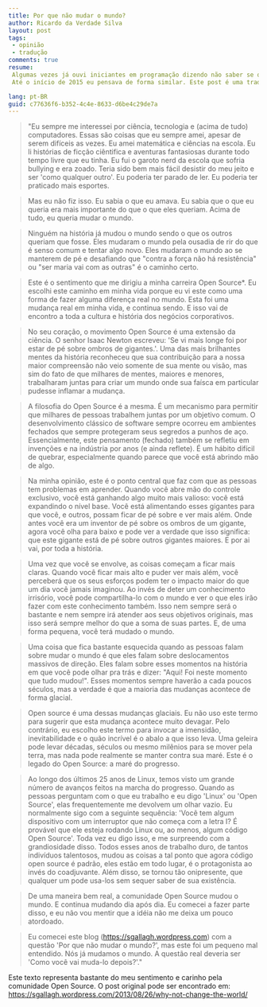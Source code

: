 ```yaml
---
title: Por que não mudar o mundo?
author: Ricardo da Verdade Silva
layout: post
tags:
 - opinião
 - tradução
comments: true
resume:
 Algumas vezes já ouvi iniciantes em programação dizendo não saber se querem ser realmente programadores por achar que com programação a única coisa que você vai fazer na vida é enriquecer algum empresário.
 Até o início de 2015 eu pensava de forma similar. Este post é uma tradução livre do post de Stephen Gallagher que mostra como é possível mudar o mundo com programação.

lang: pt-BR
guid: c77636f6-b352-4c4e-8633-d6be4c29de7a
---
```


> "Eu sempre me interessei por ciência, tecnologia e (acima de tudo) computadores. Essas são coisas que eu sempre amei, apesar de serem difíceis as vezes. Eu amei matemática e ciências na escola. Eu li histórias de ficção ciêntifica e aventuras fantasiosas durante todo tempo livre que eu tinha. Eu fui o garoto nerd da escola que sofria bullying e era zoado. Teria sido bem mais fácil desistir do meu jeito e ser 'como qualquer outro'. Eu poderia ter parado de ler. Eu poderia ter praticado mais esportes.

> Mas eu não fiz isso. Eu sabia o que eu amava. Eu sabia que o que eu queria era mais importante do que o que eles queriam. Acima de tudo, eu queria mudar o mundo.

> Ninguém na história já mudou o mundo sendo o que os outros queriam que fosse. Eles mudaram o mundo pela ousadia de rir do que é senso comum e tentar algo novo. Eles mudaram o mundo ao se manterem de pé e desafiando que "contra a força não há resistência" ou "ser maria vai com as outras" é o caminho certo.

> Este é o sentimento que me dirigiu a minha carreira Open Source*. Eu escolhi este caminho em minha vida porque eu vi este como uma forma de fazer alguma diferença real no mundo. Esta foi uma mudança real em minha vida, e continua sendo. E isso vai de encontro a toda a cultura e história dos negócios corporativos.

> No seu coração, o movimento Open Source é uma extensão da ciência. O senhor Isaac Newton escreveu: 'Se vi mais longe foi por estar de pé sobre ombros de gigantes.'. Uma das mais brilhantes mentes da história reconheceu que sua contribuição para a nossa maior compreensão não veio somente de sua mente ou visão, mas sim do fato de que milhares de mentes, maiores e menores, trabalharam juntas para criar um mundo onde sua faísca em particular pudesse inflamar a mudança.

> A filosofia do Open Source é a mesma. É um mecanismo para permitir que milhares de pessoas trabalhem juntas por um objetivo comum. O desenvolvimento clássico de software sempre ocorreu em ambientes fechados que sempre protegeram seus segredos a punhos de aço. Essencialmente, este pensamento (fechado) também se refletiu em invenções e na indústria por anos (e ainda reflete). É um hábito difícil de quebrar, especialmente quando parece que você está abrindo mão de algo.

> Na minha opinião, este é o ponto central que faz com que as pessoas tem problemas em aprender. Quando você abre mão do controle exclusivo, você está ganhando algo muito mais valioso: você está expandindo o nível base. Você está alimentando esses gigantes para que você, e outros, possam ficar de pé sobre e ver mais além. Onde antes você era um inventor de pé sobre os ombros de um gigante, agora você olha para baixo e pode ver a verdade que isso significa: que este gigante está de pé sobre outros gigantes maiores. E por ai vai, por toda a história.

> Uma vez que você se envolve, as coisas começam a ficar mais claras. Quando você ficar mais alto e puder ver mais além, você perceberá que os seus esforços podem ter o impacto maior do que um dia você jamais imaginou. Ao invés de deter um conhecimento irrisório, você pode compartilha-lo com o mundo e ver o que eles irão fazer com este conhecimento também. Isso nem sempre será o bastante e nem sempre irá atender aos seus objetivos originais, mas isso será sempre melhor do que a soma de suas partes. E, de uma forma pequena, você terá mudado o mundo.

> Uma coisa que fica bastante esquecida quando as pessoas falam sobre mudar o mundo é que eles falam sobre deslocamentos massivos de direção. Eles falam sobre esses momentos na história em que você pode olhar pra trás e dizer: "Aqui! Foi neste momento que tudo mudou!". Esses momentos sempre haverão a cada poucos séculos, mas a verdade é que a maioria das mudanças acontece de forma glacial.

> Open source é uma dessas mudanças glaciais. Eu não uso este termo para sugerir que esta mudança acontece muito devagar. Pelo contrário, eu escolho este termo para invocar a imensidão, inevitabilidade e o quão incrível é o abalo a que isso leva. Uma geleira pode levar décadas, séculos ou mesmo milênios para se mover pela terra, mas nada pode realmente se manter contra sua maré. Este é o legado do Open Source: a maré do progresso.

> Ao longo dos últimos 25 anos de Linux, temos visto um grande número de avanços feitos na marcha do progresso. Quando as pessoas perguntam com o que eu trabalho e eu digo 'Linux' ou 'Open Source', elas frequentemente me devolvem um olhar vazio. Eu normalmente sigo com a seguinte sequência: 'Você tem algum dispositivo com um interruptor que não começa com a letra I? É provável que ele esteja rodando Linux ou, ao menos, algum código Open Source'. Toda vez eu digo isso, e me surpreendo com a grandiosidade disso. Todos esses anos de trabalho duro, de tantos indivíduos talentosos, mudou as coisas a tal ponto que agora código open source é padrão, eles estão em todo lugar, é o protagonista ao invés do coadjuvante. Além disso, se tornou tão onipresente, que qualquer um pode usa-los sem sequer saber de sua existência.

> De uma maneira bem real, a comunidade Open Source mudou o mundo. E continua mudando dia após dia. Eu comecei a fazer parte disso, e eu não vou mentir que a idéia não me deixa um pouco atordoado.

> Eu comecei este blog (https://sgallagh.wordpress.com) com a questão 'Por que não mudar o mundo?', mas este foi um pequeno mal entendido. Nós já mudamos o mundo. A questão real deveria ser 'Como você vai muda-lo depois?'."

Este texto representa bastante do meu sentimento e carinho pela comunidade Open Source. O post original pode ser encontrado em: https://sgallagh.wordpress.com/2013/08/26/why-not-change-the-world/
